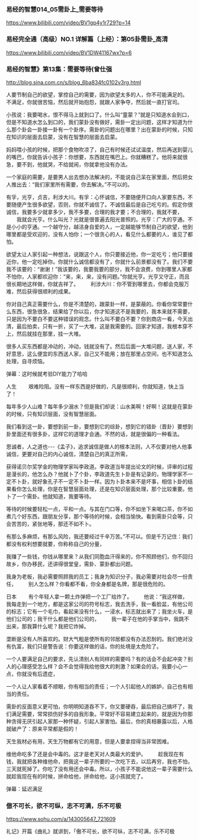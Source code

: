 ### 易经的智慧014_05需卦上_需要等待
https://www.bilibili.com/video/BV1gp4y1r729?p=14

### 易经完全通（高级）NO.1 详解篇（上经）：第05卦需卦_高清
https://www.bilibili.com/video/BV1DW41167wx?p=6

### 易经的智慧》第13集：需要等待(曾仕强
http://blog.sina.com.cn/s/blog_6ba834fc0102v3rg.html

人要节制自己的欲望，掌控自己的需要，因为欲望太多的人，你不可能满足的。
    不满足，你就很苦恼，然后就开始抱怨，就跟人家争夺，然后就一直打官司。

小孩说：我要喝水，恨不得马上就到口了。什么叫“童蒙？”就是只知道水会到口，但是不知道水怎么到口的，我们蒙卦没有做好，需卦一定出问题，这样才知道为什么那个卦会一卦接一卦有一个卦序。需卦的问题出在哪里？出在蒙卦的时候，只知在知识的层面去启蒙，没有在智慧的层面去启蒙。

妈妈喂小孩的时候，把那个食物吹凉了，自己有时候还试试温度，然后再送到婴儿的嘴巴，你就告诉小孩子：你想要，东西就在嘴巴上。你就糟糕了。他将来就很急，要不到，他就哭，不给就闹，你就拿他没有办法。

一个家庭的需要，是要男人出去想办法解决的，不能说自己呆在家里面，然后把女人推出去：“我们家里所有需要，你去解决。”不可以的。

有孚，光亨，贞吉，利涉大川。有孚：心怀诚信，不要随便开口向人家要东西，不要随便产生很多欲望，否则，你就不诚信了。不诚信最后是自己吃亏的。假定你很诚信，我要多少就拿多少，我不多要，合理的我才要；不合理的，我就不要，
　　我就会光亨。什么叫光？光就是很普遍去阳光普照的。光亨：广大的亨通。不是小小的亨通。一个越守分，越洁身自爱的人，一定越能够节制自己的欲望，他到哪里都是受欢迎的，没有人怕你；一个很贪心的人，看见什么都要的人，谁见了都怕。

欲望太让人家引起一种想法，说跟这个人，你只要接近他，你一定吃亏；他只要接近你，他一定吃掉你。你就什么诚信都没有了，你就什么前景都没有了。我们不要我不该要的：“谢谢！”我该要的，我要我要的部分，我不会浪费，你到哪里人家都不怕你，人家都欢迎你：“来，来，来，没有问题。”你就光亨。光亨又守正，而且很长期地这样做，你就吉祥了。
　　利涉大川：你不管到哪里去，你都会克服万难，然后获得很顺利的成果。

你对自己真正需要什么，你是不清楚的，跟蒙卦一样，是蒙蔽的。你看你常常要什么东西，很急很急，结果给了你以后，你才知道这不是我要的，我本来就不需要，只是因为不要白不要这种错误的观念。什么叫不要白不要？你到商店一看，今天出清，最后拍卖，只有一折，买了一大堆，这是我需要的。回家才知道，我根本穿不上，然后就挂在那里，挂一大堆。

很多人买东西都是冲动的，冲动，钱就没有了。然后后面一大堆问题，送人家，不好意思，这么便宜的东西送人家，自己又不能用；放在那里占空间，也不知道怎么处理，自寻烦恼。

弹幕：这时候就考验DIY能力了哈哈

人生
　　艰难险阻。没有一样东西是好做的，凡是很顺利，你就知道，快上当了！

每年多少人山难？每年多少溺水？但是我们却说：山水美啊！好啊！这就是在蒙卦的时候，只有知识层面，没有智慧层面。

我们看到这一卦，要想到前一卦，要想到它的综卦，想到它的错卦（晋卦）要想到卦里面还有很多卦，这样它的道理才会通。不然的话，就是很偏的一种看法。

思诚者，人之道也---《孟子》，追求诚信是做人的根本法则，人不仅要对他人他事诚信，更要对自己的内心诚信，清楚自己的真正所需，

获得诺贝尔奖学金的物理学家叫李政道。李政道当年提出论文的时候，评审的过程是漫长的，他怎么办？他就卜了个卦，李政道先生卜卦是有记录的，物理学家不一定不卜卦，就好象孔子不一定不卜卦一样。因为卜卦本来不是坏事，相信卜卦的结果看你怎么处理，你是在智慧层面处理，还是在知识层面处理，那个比较重要。他卜了一个需卦。他就知道，我要等待。

等待的时候要轻松一点，平和一点。与其在门口等，你不如坐下来喝口茶，你不如煮几个好东西，跟朋友分享，那个等待的时候，会相当愉快。看到需卦只会等，只会苦苦的，紧张地等，那还不如不卜。

有那么多麻烦，有那么风险，我还要经过千辛万苦。”不可以。但是千万记住：我们都没有权利想要就要，你称称自己的分量，

我赚了一些钱，你钱从哪里来？从我们同胞血汗得来的，你不照顾他们，你不回归故乡，你办移民，还讲得很堂皇，需卦、蒙卦都出问题。

我身为老板，我必需要照顾我的员工；我身为知识分子，我必需要对社会尽一份责任，
　　别人怎么样？你看都不看，你全身都是名牌，那是很危险的。

日本
　　有个年轻人拿一颗土炸弹把一个工厂给炸了。
　　他说：“我这样做，我每走到一个地方，都是这家公司的符号标志，我去洗手，我一看脸盆，有他公司的标志；它有一个毛巾，看起来没有什么，一浸水，标志就出来了；我坐火车，是他们公司的；我干什么都是他们公司的，
　　我一辈子在他的手掌当中，我跳不出来，那我算什么呢？我把它炸掉。

垄断是没有人所喜欢的。财大气粗是使所有的邻居都没有办法忍耐的。我们绝对没有仇富，我们只是警告说：你要这样做的话，你的处境是太危险了。

一个人要满足自己的要求，先认清别人有同样的需要吗？有的话会不会起冲突？别人的心理感受怎么样？会不会觉得我给他很大的刺激？如果会的话，我要小心一点，你就没有后遗症，

一个人让人家看着不顺眼，你有相当的责任；一个人引起他人的嫉妒，自己也有相当的责任。

需卦的反面意义更可怕，你明明知道吞不下，你又要硬吞，最后把自己搞坏了，我们满足需要，常常损伤好多的自我形象。平常好不容易建立起来的，就是因为你那种贪得无厌引起人家那一种怀疑，引起人家害怕。最后，你的真相暴露以后，人格就破产了：原来平常都是假的！

天生我材必有用，天生万物都有它的用意，但是人要拿捏得当非常困难。

维他命吃多了还是会中毒的。这才是老天对人类最大的爱护。
　　趁我现在有钱，我就把各种维他命，把我这一辈子所要的一次吃下去，以后再穷，我也不怕，三天就死掉了。你吃了没有用还会中毒。所以，小孩子不能说他这一辈子需要什么就趁我现在有的时候，拼命给他，拼命给他，这小孩就完了。

弹幕：延迟满足

### 傲不可长，欲不可纵，志不可满，乐不可极
https://www.sohu.com/a/143005647_721609

礼记》开篇《曲礼》就讲到，「傲不可长，欲不可纵，志不可满，乐不可极
